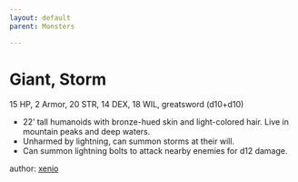 ```yaml
---
layout: default
parent: Monsters 

--- 
```

# Giant, Storm
15 HP, 2 Armor, 20 STR, 14 DEX, 18 WIL, greatsword (d10+d10)  
- 22’ tall humanoids with bronze-hued skin and light-colored hair.   Live in mountain peaks and deep waters.  
- Unharmed by lightning, can summon storms at their will.  
- Can summon lightning bolts to attack nearby enemies for d12 damage.  




author: [xenio](https://xenioinabottle.blogspot.com/2021/02/classic-monsters-for-cairnito-part-1.html) 


